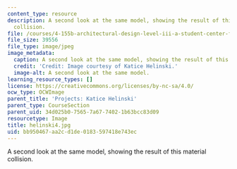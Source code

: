 ```yaml
---
content_type: resource
description: A second look at the same model, showing the result of this material
  collision.
file: /courses/4-155b-architectural-design-level-iii-a-student-center-for-mit-fall-2004/bb950467aa2cd1de0183597418e743ec_helinski4.jpg
file_size: 39556
file_type: image/jpeg
image_metadata:
  caption: A second look at the same model, showing the result of this material collision.
  credit: 'Credit: Image courtesy of Katice Helinski.'
  image-alt: A second look at the same model.
learning_resource_types: []
license: https://creativecommons.org/licenses/by-nc-sa/4.0/
ocw_type: OCWImage
parent_title: 'Projects: Katice Helinski'
parent_type: CourseSection
parent_uid: 34d025b0-7565-7a67-7402-1b63bcc83d09
resourcetype: Image
title: helinski4.jpg
uid: bb950467-aa2c-d1de-0183-597418e743ec
---
```

A second look at the same model, showing the result of this material collision.